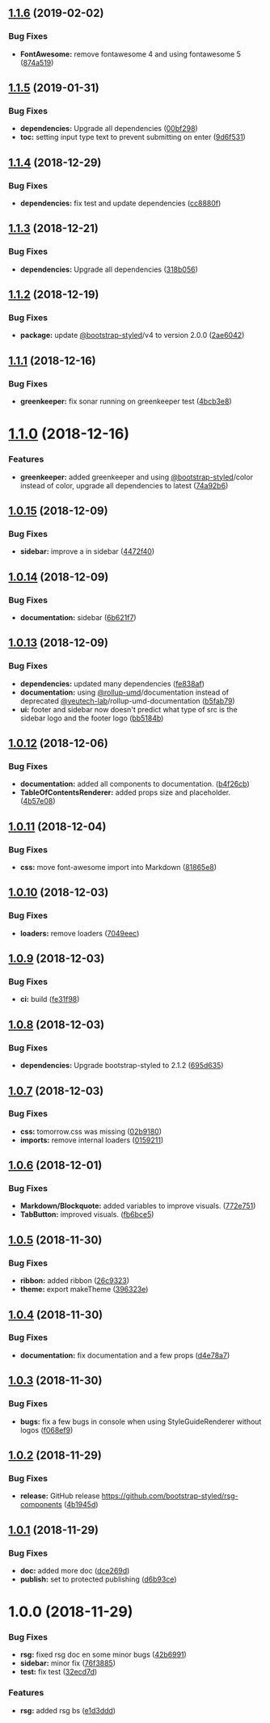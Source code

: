 ## [1.1.6](https://github.com/bootstrap-styled/rsg-components/compare/v1.1.5...v1.1.6) (2019-02-02)


### Bug Fixes

* **FontAwesome:** remove fontawesome 4 and using fontawesome 5 ([874a519](https://github.com/bootstrap-styled/rsg-components/commit/874a519))

## [1.1.5](https://github.com/bootstrap-styled/rsg-components/compare/v1.1.4...v1.1.5) (2019-01-31)


### Bug Fixes

* **dependencies:** Upgrade all dependencies ([00bf298](https://github.com/bootstrap-styled/rsg-components/commit/00bf298))
* **toc:** setting input type text to prevent submitting on enter ([9d6f531](https://github.com/bootstrap-styled/rsg-components/commit/9d6f531))

## [1.1.4](https://github.com/bootstrap-styled/rsg-components/compare/v1.1.3...v1.1.4) (2018-12-29)


### Bug Fixes

* **dependencies:** fix test and update dependencies ([cc8880f](https://github.com/bootstrap-styled/rsg-components/commit/cc8880f))

## [1.1.3](https://github.com/bootstrap-styled/rsg-components/compare/v1.1.2...v1.1.3) (2018-12-21)


### Bug Fixes

* **dependencies:** Upgrade all dependencies ([318b056](https://github.com/bootstrap-styled/rsg-components/commit/318b056))

## [1.1.2](https://github.com/bootstrap-styled/rsg-components/compare/v1.1.1...v1.1.2) (2018-12-19)


### Bug Fixes

* **package:** update [@bootstrap-styled](https://github.com/bootstrap-styled)/v4 to version 2.0.0 ([2ae6042](https://github.com/bootstrap-styled/rsg-components/commit/2ae6042))

## [1.1.1](https://github.com/bootstrap-styled/rsg-components/compare/v1.1.0...v1.1.1) (2018-12-16)


### Bug Fixes

* **greenkeeper:** fix sonar running on greenkeeper test ([4bcb3e8](https://github.com/bootstrap-styled/rsg-components/commit/4bcb3e8))

# [1.1.0](https://github.com/bootstrap-styled/rsg-components/compare/v1.0.15...v1.1.0) (2018-12-16)


### Features

* **greenkeeper:** added greenkeeper and using [@bootstrap-styled](https://github.com/bootstrap-styled)/color instead of color, upgrade all dependencies to latest ([74a92b6](https://github.com/bootstrap-styled/rsg-components/commit/74a92b6))

## [1.0.15](https://github.com/bootstrap-styled/rsg-components/compare/v1.0.14...v1.0.15) (2018-12-09)


### Bug Fixes

* **sidebar:** improve a in sidebar ([4472f40](https://github.com/bootstrap-styled/rsg-components/commit/4472f40))

## [1.0.14](https://github.com/bootstrap-styled/rsg-components/compare/v1.0.13...v1.0.14) (2018-12-09)


### Bug Fixes

* **documentation:** sidebar ([6b621f7](https://github.com/bootstrap-styled/rsg-components/commit/6b621f7))

## [1.0.13](https://github.com/bootstrap-styled/rsg-components/compare/v1.0.12...v1.0.13) (2018-12-09)


### Bug Fixes

* **dependencies:** updated many dependencies ([fe838af](https://github.com/bootstrap-styled/rsg-components/commit/fe838af))
* **documentation:** using [@rollup-umd](https://github.com/rollup-umd)/documentation instead of deprecated [@yeutech-lab](https://github.com/yeutech-lab)/rollup-umd-documentation ([b5fab79](https://github.com/bootstrap-styled/rsg-components/commit/b5fab79))
* **ui:** footer and sidebar now doesn't predict what type of src is the sidebar logo and the footer logo ([bb5184b](https://github.com/bootstrap-styled/rsg-components/commit/bb5184b))

## [1.0.12](https://github.com/bootstrap-styled/rsg-components/compare/v1.0.11...v1.0.12) (2018-12-06)


### Bug Fixes

* **documentation:** added all components to documentation. ([b4f26cb](https://github.com/bootstrap-styled/rsg-components/commit/b4f26cb))
* **TableOfContentsRenderer:** added props size and placeholder. ([4b57e08](https://github.com/bootstrap-styled/rsg-components/commit/4b57e08))

## [1.0.11](https://github.com/bootstrap-styled/rsg-components/compare/v1.0.10...v1.0.11) (2018-12-04)


### Bug Fixes

* **css:** move font-awesome import into Markdown ([81865e8](https://github.com/bootstrap-styled/rsg-components/commit/81865e8))

## [1.0.10](https://github.com/bootstrap-styled/rsg-components/compare/v1.0.9...v1.0.10) (2018-12-03)


### Bug Fixes

* **loaders:** remove loaders ([7049eec](https://github.com/bootstrap-styled/rsg-components/commit/7049eec))

## [1.0.9](https://github.com/bootstrap-styled/rsg-components/compare/v1.0.8...v1.0.9) (2018-12-03)


### Bug Fixes

* **ci:** build ([fe31f98](https://github.com/bootstrap-styled/rsg-components/commit/fe31f98))

## [1.0.8](https://github.com/bootstrap-styled/rsg-components/compare/v1.0.7...v1.0.8) (2018-12-03)


### Bug Fixes

* **dependencies:** Upgrade bootstrap-styled to 2.1.2 ([695d635](https://github.com/bootstrap-styled/rsg-components/commit/695d635))

## [1.0.7](https://github.com/bootstrap-styled/rsg-components/compare/v1.0.6...v1.0.7) (2018-12-03)


### Bug Fixes

* **css:** tomorrow.css was missing ([02b9180](https://github.com/bootstrap-styled/rsg-components/commit/02b9180))
* **imports:** remove internal loaders ([0159211](https://github.com/bootstrap-styled/rsg-components/commit/0159211))

## [1.0.6](https://github.com/bootstrap-styled/rsg-components/compare/v1.0.5...v1.0.6) (2018-12-01)


### Bug Fixes

* **Markdown/Blockquote:** added variables to improve visuals. ([772e751](https://github.com/bootstrap-styled/rsg-components/commit/772e751))
* **TabButton:** improved visuals. ([fb6bce5](https://github.com/bootstrap-styled/rsg-components/commit/fb6bce5))

## [1.0.5](https://github.com/bootstrap-styled/rsg-components/compare/v1.0.4...v1.0.5) (2018-11-30)


### Bug Fixes

* **ribbon:** added ribbon ([26c9323](https://github.com/bootstrap-styled/rsg-components/commit/26c9323))
* **theme:** export makeTheme ([396323e](https://github.com/bootstrap-styled/rsg-components/commit/396323e))

## [1.0.4](https://github.com/bootstrap-styled/rsg-components/compare/v1.0.3...v1.0.4) (2018-11-30)


### Bug Fixes

* **documentation:** fix documentation and a few props ([d4e78a7](https://github.com/bootstrap-styled/rsg-components/commit/d4e78a7))

## [1.0.3](https://github.com/bootstrap-styled/rsg-components/compare/v1.0.2...v1.0.3) (2018-11-30)


### Bug Fixes

* **bugs:** fix a few bugs in console when using StyleGuideRenderer without logos ([f068ef9](https://github.com/bootstrap-styled/rsg-components/commit/f068ef9))

## [1.0.2](https://github.com/bootstrap-styled/rsg-components/compare/v1.0.1...v1.0.2) (2018-11-29)


### Bug Fixes

* **release:** GitHub release https://github.com/bootstrap-styled/rsg-components ([4b1945d](https://github.com/bootstrap-styled/rsg-components/commit/4b1945d))

## [1.0.1](https://module.kopaxgroup.com/bootstrap-styled/rsg-components/compare/v1.0.0...v1.0.1) (2018-11-29)


### Bug Fixes

* **doc:** added more doc ([dce269d](https://module.kopaxgroup.com/bootstrap-styled/rsg-components/commit/dce269d))
* **publish:** set to protected publishing ([d6b93ce](https://module.kopaxgroup.com/bootstrap-styled/rsg-components/commit/d6b93ce))

# 1.0.0 (2018-11-29)


### Bug Fixes

* **rsg:** fixed rsg doc en some minor bugs ([42b6991](https://module.kopaxgroup.com/bootstrap-styled/rsg-components/commit/42b6991))
* **sidebar:** minor fix ([76f3885](https://module.kopaxgroup.com/bootstrap-styled/rsg-components/commit/76f3885))
* **test:** fix test ([32ecd7d](https://module.kopaxgroup.com/bootstrap-styled/rsg-components/commit/32ecd7d))


### Features

* **rsg:** added rsg bs ([e1d3ddd](https://module.kopaxgroup.com/bootstrap-styled/rsg-components/commit/e1d3ddd))
